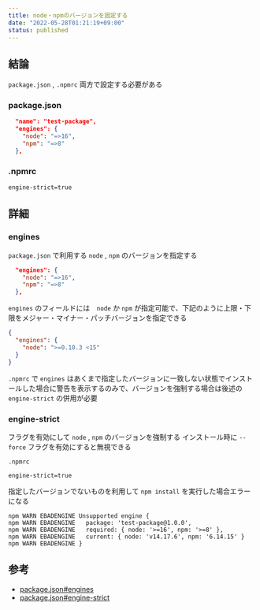 ```yaml
---
title: node・npmのバージョンを固定する
date: "2022-05-28T01:21:19+09:00"
status: published
---
```


## 結論

`package.json` , `.npmrc` 両方で設定する必要がある

### package.json

```json
  "name": "test-package",
  "engines": {
    "node": "=>16",
    "npm": "=>8"
  },
```

### .npmrc

```txt
engine-strict=true
```

## 詳細

### engines

`package.json` で利用する `node` , `npm` のバージョンを指定する

```json
  "engines": {
    "node": "=>16",
    "npm": "=>8"
  },
```

`engines` のフィールドには　`node` か `npm` が指定可能で、下記のように上限・下限をメジャー・マイナー・パッチバージョンを指定できる

```json
{
  "engines": {
    "node": ">=0.10.3 <15"
  }
}
```

`.npmrc` で `engines` はあくまで指定したバージョンに一致しない状態でインストールした場合に警告を表示するのみで、バージョンを強制する場合は後述の `engine-strict` の併用が必要

### engine-strict

フラグを有効にして `node` , `npm` のバージョンを強制する
インストール時に `--force` フラグを有効にすると無視できる

`.npmrc`

```text
engine-strict=true
```

指定したバージョンでないものを利用して `npm install` を実行した場合エラーになる

```shell
npm WARN EBADENGINE Unsupported engine {
npm WARN EBADENGINE   package: 'test-package@1.0.0',
npm WARN EBADENGINE   required: { node: '>=16', npm: '>=8' },
npm WARN EBADENGINE   current: { node: 'v14.17.6', npm: '6.14.15' }
npm WARN EBADENGINE }
```

## 参考

- [package.json#engines](https://docs.npmjs.com/cli/v8/configuring-npm/package-json#engines)
- [package.json#engine-strict](https://docs.npmjs.com/cli/v8/using-npm/config#engine-strict)
